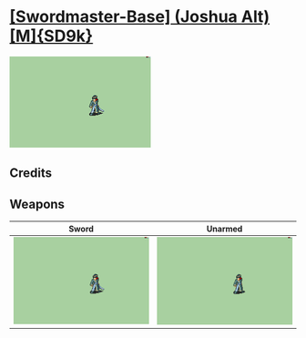# [\[Swordmaster-Base\] \(Joshua Alt\)\[M\]{SD9k}](./)

<img src="./1.%20Sword/Sword_000.png" alt="[Swordmaster-Base] (Joshua Alt)[M]{SD9k} standing" />

## Credits



## Weapons


|Sword |Unarmed |
|  :---: | :---: |
| <img alt="Sword animation" src="./1.%20Sword/Sword.gif" /> | <img alt="Unarmed animation" src="./8.%20Unarmed/Unarmed.gif" /> |
